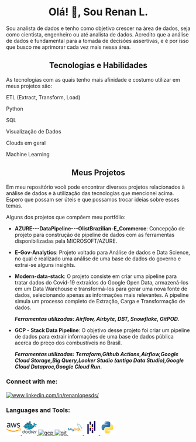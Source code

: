 <h1 align="center">Olá! 👋, Sou Renan L.</h1>
Sou analista de dados e tenho como objetivo crescer na área de dados, seja como cientista, engenheiro ou até analista de dados. Acredito que a análise de dados é fundamental para a tomada de decisões assertivas, e é por isso que busco me aprimorar cada vez mais nessa área.

<h2 align="center">Tecnologias e Habilidades</h2>
As tecnologias com as quais tenho mais afinidade e costumo utilizar em meus projetos são:




ETL (Extract, Transform, Load)

Python

SQL

Visualização de Dados

Clouds em geral

Machine Learning




<h2 align="center">Meus Projetos</h2>
Em meu repositório você pode encontrar diversos projetos relacionados à análise de dados e à utilização das tecnologias que mencionei acima. Espero que possam ser úteis e que possamos trocar ideias sobre esses temas.


Alguns dos projetos que compõem meu portfólio:

- **AZURE---DataPipeline---OlistBrazilian-E_Commerce**: Concepção de projeto para construção de pipeline de dados com as ferramentas disponibilizadas pela MICROSOFT/AZURE. 


- **E-Gov-Analytics**: Projeto voltado para Análise de dados e Data Science, no qual é realizado uma análise de uma base de dados do governo e extrai-se alguns insights.
- **Modern-data-stack**: O projeto consiste em criar uma pipeline para tratar dados do Covid-19 extraídos do Google Open Data, armazená-los em um Data Warehouse e transformá-los para gerar uma nova fonte de dados, selecionando apenas as informações mais relevantes. A pipeline simula um processo completo de Extração, Carga e Transformação de dados.

  ***Ferramentas utilizadas: Airflow, Airbyte, DBT, Snowflake, GitPOD.***
- **GCP - Stack Data Pipeline**: O objetivo desse projeto foi criar um pipeline de dados para extrair informações de uma base de dados pública acerca do preço dos combustíveis no Brasil.

  ***Ferramentas utilizadas: Terraform,Github Actions,Airflow,Google Cloud Storage,Big Query,Looker Studio (antigo Data Studio),Google Cloud Dataproc,Google Cloud Run.***

<h3 align="left">Connect with me:</h3>
<p align="left">
<a href="https://linkedin.com/in/renanlopesds/" target="blank"><img align="center" src="https://raw.githubusercontent.com/rahuldkjain/github-profile-readme-generator/master/src/images/icons/Social/linked-in-alt.svg" alt="www.linkedin.com/in/renanlopesds/" height="30" width="40" /></a>
</p>

<h3 align="left">Languages and Tools:</h3>
<p align="left"> <a href="https://aws.amazon.com" target="_blank" rel="noreferrer"> <img src="https://raw.githubusercontent.com/devicons/devicon/master/icons/amazonwebservices/amazonwebservices-original-wordmark.svg" alt="aws" width="40" height="40"/> </a> <a href="https://www.docker.com/" target="_blank" rel="noreferrer"> <img src="https://raw.githubusercontent.com/devicons/devicon/master/icons/docker/docker-original-wordmark.svg" alt="docker" width="40" height="40"/> </a> <a href="https://cloud.google.com" target="_blank" rel="noreferrer"> <img src="https://www.vectorlogo.zone/logos/google_cloud/google_cloud-icon.svg" alt="gcp" width="40" height="40"/> </a> <a href="https://git-scm.com/" target="_blank" rel="noreferrer"> <img src="https://www.vectorlogo.zone/logos/git-scm/git-scm-icon.svg" alt="git" width="40" height="40"/> </a> <a href="https://www.mysql.com/" target="_blank" rel="noreferrer"> <img src="https://raw.githubusercontent.com/devicons/devicon/master/icons/mysql/mysql-original-wordmark.svg" alt="mysql" width="40" height="40"/> </a> <a href="https://pandas.pydata.org/" target="_blank" rel="noreferrer"> <img src="https://raw.githubusercontent.com/devicons/devicon/2ae2a900d2f041da66e950e4d48052658d850630/icons/pandas/pandas-original.svg" alt="pandas" width="40" height="40"/> </a> <a href="https://www.python.org" target="_blank" rel="noreferrer"> <img src="https://raw.githubusercontent.com/devicons/devicon/master/icons/python/python-original.svg" alt="python" width="40" height="40"/> </a> </p>
